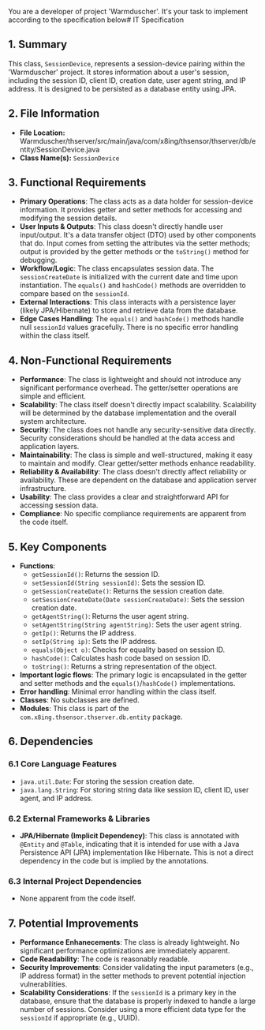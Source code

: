 You are a developer of project 'Warmduscher'. It's your task to implement according to the specification below# IT Specification

## 1. Summary

This class, `SessionDevice`, represents a session-device pairing within the 'Warmduscher' project. It stores information about a user's session, including the session ID, client ID, creation date, user agent string, and IP address.  It is designed to be persisted as a database entity using JPA.

## 2. File Information

- **File Location:** Warmduscher/thserver/src/main/java/com/x8ing/thsensor/thserver/db/entity/SessionDevice.java
- **Class Name(s):** `SessionDevice`

## 3. Functional Requirements

- **Primary Operations**:  The class acts as a data holder for session-device information. It provides getter and setter methods for accessing and modifying the session details.
- **User Inputs & Outputs**: This class doesn't directly handle user input/output. It's a data transfer object (DTO) used by other components that do.  Input comes from setting the attributes via the setter methods; output is provided by the getter methods or the `toString()` method for debugging.
- **Workflow/Logic**: The class encapsulates session data. The `sessionCreateDate` is initialized with the current date and time upon instantiation. The `equals()` and `hashCode()` methods are overridden to compare based on the `sessionId`.
- **External Interactions**:  This class interacts with a persistence layer (likely JPA/Hibernate) to store and retrieve data from the database.
- **Edge Cases Handling**:  The `equals()` and `hashCode()` methods handle null `sessionId` values gracefully. There is no specific error handling within the class itself.

## 4. Non-Functional Requirements

- **Performance**:  The class is lightweight and should not introduce any significant performance overhead.  The getter/setter operations are simple and efficient.
- **Scalability**: The class itself doesn't directly impact scalability. Scalability will be determined by the database implementation and the overall system architecture.
- **Security**:  The class does not handle any security-sensitive data directly. Security considerations should be handled at the data access and application layers.
- **Maintainability**:  The class is simple and well-structured, making it easy to maintain and modify.  Clear getter/setter methods enhance readability.
- **Reliability & Availability**:  The class doesn't directly affect reliability or availability.  These are dependent on the database and application server infrastructure.
- **Usability**: The class provides a clear and straightforward API for accessing session data.
- **Compliance**:  No specific compliance requirements are apparent from the code itself.

## 5. Key Components

- **Functions**:
    - `getSessionId()`: Returns the session ID.
    - `setSessionId(String sessionId)`: Sets the session ID.
    - `getSessionCreateDate()`: Returns the session creation date.
    - `setSessionCreateDate(Date sessionCreateDate)`: Sets the session creation date.
    - `getAgentString()`: Returns the user agent string.
    - `setAgentString(String agentString)`: Sets the user agent string.
    - `getIp()`: Returns the IP address.
    - `setIp(String ip)`: Sets the IP address.
    - `equals(Object o)`: Checks for equality based on session ID.
    - `hashCode()`:  Calculates hash code based on session ID.
    - `toString()`: Returns a string representation of the object.
- **Important logic flows**:  The primary logic is encapsulated in the getter and setter methods and the `equals()`/`hashCode()` implementations.
- **Error handling**: Minimal error handling within the class itself.
- **Classes**: No subclasses are defined.
- **Modules**: This class is part of the `com.x8ing.thsensor.thserver.db.entity` package.

## 6. Dependencies

### 6.1 Core Language Features
- `java.util.Date`: For storing the session creation date.
- `java.lang.String`: For storing string data like session ID, client ID, user agent, and IP address.

### 6.2 External Frameworks & Libraries
- **JPA/Hibernate (Implicit Dependency)**:  This class is annotated with `@Entity` and `@Table`, indicating that it is intended for use with a Java Persistence API (JPA) implementation like Hibernate. This is not a direct dependency in the code but is implied by the annotations.

### 6.3 Internal Project Dependencies
- None apparent from the code itself.

## 7. Potential Improvements

- **Performance Enhanecements**:  The class is already lightweight. No significant performance optimizations are immediately apparent.
- **Code Readability**: The code is reasonably readable.
- **Security Improvements**:  Consider validating the input parameters (e.g., IP address format) in the setter methods to prevent potential injection vulnerabilities.
- **Scalability Considerations**:  If the `sessionId` is a primary key in the database, ensure that the database is properly indexed to handle a large number of sessions. Consider using a more efficient data type for the `sessionId` if appropriate (e.g., UUID).